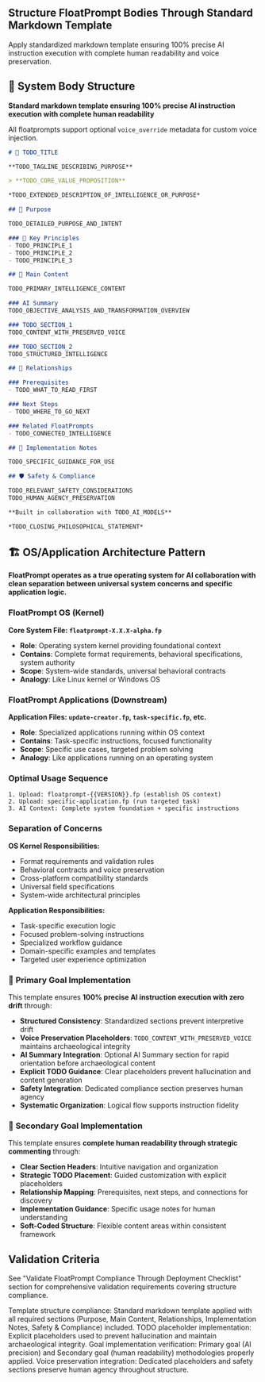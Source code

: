 <!-- structure.fp -->
## Structure FloatPrompt Bodies Through Standard Markdown Template

Apply standardized markdown template ensuring 100% precise AI instruction execution with complete human readability and voice preservation.

## 🧱 System Body Structure

**Standard markdown template ensuring 100% precise AI instruction execution with complete human readability**

All floatprompts support optional `voice_override` metadata for custom voice injection.

```markdown
# 🏺 TODO_TITLE

**TODO_TAGLINE_DESCRIBING_PURPOSE**

> **TODO_CORE_VALUE_PROPOSITION**

*TODO_EXTENDED_DESCRIPTION_OF_INTELLIGENCE_OR_PURPOSE*

## 🎯 Purpose

TODO_DETAILED_PURPOSE_AND_INTENT

### 🔑 Key Principles
- TODO_PRINCIPLE_1
- TODO_PRINCIPLE_2
- TODO_PRINCIPLE_3

## 📝 Main Content

TODO_PRIMARY_INTELLIGENCE_CONTENT

### AI Summary
TODO_OBJECTIVE_ANALYSIS_AND_TRANSFORMATION_OVERVIEW

### TODO_SECTION_1
TODO_CONTENT_WITH_PRESERVED_VOICE

### TODO_SECTION_2
TODO_STRUCTURED_INTELLIGENCE

## 🔗 Relationships

### Prerequisites
- TODO_WHAT_TO_READ_FIRST

### Next Steps
- TODO_WHERE_TO_GO_NEXT

### Related FloatPrompts
- TODO_CONNECTED_INTELLIGENCE

## 📝 Implementation Notes

TODO_SPECIFIC_GUIDANCE_FOR_USE

## 🛡️ Safety & Compliance

TODO_RELEVANT_SAFETY_CONSIDERATIONS
TODO_HUMAN_AGENCY_PRESERVATION

**Built in collaboration with TODO_AI_MODELS**

*TODO_CLOSING_PHILOSOPHICAL_STATEMENT*
```

## 🏗️ OS/Application Architecture Pattern

**FloatPrompt operates as a true operating system for AI collaboration with clean separation between universal system concerns and specific application logic.**

### **FloatPrompt OS (Kernel)**
**Core System File: `floatprompt-X.X.X-alpha.fp`**
- **Role**: Operating system kernel providing foundational context
- **Contains**: Complete format requirements, behavioral specifications, system authority
- **Scope**: System-wide standards, universal behavioral contracts
- **Analogy**: Like Linux kernel or Windows OS

### **FloatPrompt Applications (Downstream)**
**Application Files: `update-creator.fp`, `task-specific.fp`, etc.**
- **Role**: Specialized applications running within OS context
- **Contains**: Task-specific instructions, focused functionality
- **Scope**: Specific use cases, targeted problem solving
- **Analogy**: Like applications running on an operating system

### **Optimal Usage Sequence**
```
1. Upload: floatprompt-{{VERSION}}.fp (establish OS context)
2. Upload: specific-application.fp (run targeted task)
3. AI Context: Complete system foundation + specific instructions
```

### **Separation of Concerns**

**OS Kernel Responsibilities:**
- Format requirements and validation rules
- Behavioral contracts and voice preservation
- Cross-platform compatibility standards
- Universal field specifications
- System-wide architectural principles

**Application Responsibilities:**
- Task-specific execution logic
- Focused problem-solving instructions
- Specialized workflow guidance
- Domain-specific examples and templates
- Targeted user experience optimization

### 🎯 **Primary Goal Implementation**

This template ensures **100% precise AI instruction execution with zero drift** through:

- **Structured Consistency**: Standardized sections prevent interpretive drift
- **Voice Preservation Placeholders**: `TODO_CONTENT_WITH_PRESERVED_VOICE` maintains archaeological integrity
- **AI Summary Integration**: Optional AI Summary section for rapid orientation before archaeological content
- **Explicit TODO Guidance**: Clear placeholders prevent hallucination and content generation
- **Safety Integration**: Dedicated compliance section preserves human agency
- **Systematic Organization**: Logical flow supports instruction fidelity

### 📖 **Secondary Goal Implementation**

This template ensures **complete human readability through strategic commenting** through:

- **Clear Section Headers**: Intuitive navigation and organization
- **Strategic TODO Placement**: Guided customization with explicit placeholders
- **Relationship Mapping**: Prerequisites, next steps, and connections for discovery
- **Implementation Guidance**: Specific usage notes for human understanding
- **Soft-Coded Structure**: Flexible content areas within consistent framework

## Validation Criteria

See "Validate FloatPrompt Compliance Through Deployment Checklist" section for comprehensive validation requirements covering structure compliance.

Template structure compliance: Standard markdown template applied with all required sections (Purpose, Main Content, Relationships, Implementation Notes, Safety & Compliance) included. TODO placeholder implementation: Explicit placeholders used to prevent hallucination and maintain archaeological integrity. Goal implementation verification: Primary goal (AI precision) and Secondary goal (human readability) methodologies properly applied. Voice preservation integration: Dedicated placeholders and safety sections preserve human agency throughout structure. 